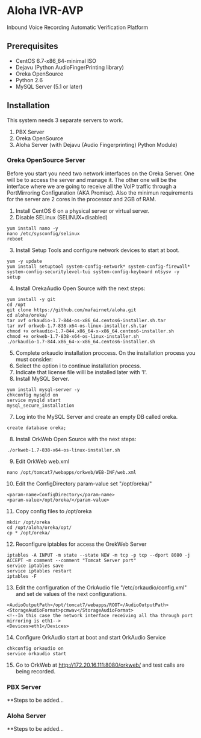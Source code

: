 Aloha IVR-AVP
===================
Inbound Voice Recording Automatic Verification Platform

Prerequisites
-----------
- CentOS 6.7-x86_64-minimal ISO
- Dejavu (Python AudioFingerPrinting library)
- Oreka OpenSource
- Python 2.6
- MySQL Server (5.1 or later)

Installation
-----------
This system needs 3 separate servers to work.
1. PBX Server
2. Oreka OpenSource
3. Aloha Server (with Dejavu (Audio Fingerprinting) Python Module)

### Oreka OpenSource Server
Before you start you need two network interfaces on the Oreka Server. One will be to access the server and manage it. The other one will be the interface where we are going to receive all the VoIP traffic through a PortMirroring Configuration (AKA Promisc). Also the minimun requirements for the server are 2 cores in the processor and 2GB of RAM. 

1. Install CentOS 6 on a physical server or virtual server.
2. Disable SELinux (SELINUX=disabled)
```
yum install nano -y
nano /etc/sysconfig/selinux
reboot
```
3. Install Setup Tools and configure network devices to start at boot.
```
yum -y update
yum install setuptool system-config-network* system-config-firewall* system-config-securitylevel-tui system-config-keyboard ntsysv -y
setup
```
4. Install OrekaAudio Open Source with the next steps:
```
yum install -y git
cd /opt
git clone https://github.com/mafairnet/aloha.git
cd aloha/oreka/
tar xvf orkaudio-1.7-844-os-x86_64.centos6-installer.sh.tar
tar xvf orkweb-1.7-838-x64-os-linux-installer.sh.tar
chmod +x orkaudio-1.7-844.x86_64-x-x86_64.centos6-installer.sh
chmod +x orkweb-1.7-838-x64-os-linux-installer.sh
./orkaudio-1.7-844.x86_64-x-x86_64.centos6-installer.sh
```
5. Complete orkaudio installation proccess. On the installation process you must consider:
  1. Select the option i to continue installation process.
  2. Indicate that license file willl be installed later with 'l'.
6. Install MySQL Server.
```
yum install mysql-server -y
chkconfig mysqld on
service mysqld start
mysql_secure_installation
```
7. Log into the MySQL Server and create an empty DB called oreka.
```
create database oreka;
```
8. Install OrkWeb Open Source with the next steps:
```
./orkweb-1.7-838-x64-os-linux-installer.sh
```
9. Edit OrkWeb web.xml
```
nano /opt/tomcat7/webapps/orkweb/WEB-INF/web.xml
```
10. Edit the ConfigDirectory param-value set "/opt/oreka/"
```
<param-name>ConfigDirectory</param-name>
<param-value>/opt/oreka/</param-value>
```
11. Copy config files to /opt/oreka
```
mkdir /opt/oreka
cd /opt/aloha/oreka/opt/
cp * /opt/oreka/
```
12. Reconfigure iptables for access the OrekWeb Server
```
iptables -A INPUT -m state --state NEW -m tcp -p tcp --dport 8080 -j ACCEPT -m comment --comment "Tomcat Server port"
service iptables save
service iptables restart
iptables -F
```
13. Edit the configuration of the OrkAudio file "/etc/orkaudio/config.xml" and set de values of the next configurations.
```
<AudioOutputPath>/opt/tomcat7/webapps/ROOT</AudioOutputPath>
<StorageAudioFormat>pcmwav</StorageAudioFormat>
<!--In this case the network interface receiving all tha through port mirroring is eth1-->
<Devices>eth1</Devices>
```
14. Configure OrkAudio start at boot and start OrkAudio Service
```
chkconfig orkaudio on
service orkaudio start
```
15. Go to OrkWeb at http://172.20.16.111:8080/orkweb/ and test calls are being recorded.

### PBX Server
**Steps to be added...

### Aloha Server
**Steps to be added...
